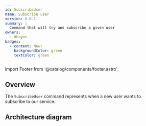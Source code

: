 ```yaml
---
id: SubscribeUser
name: Subscribe user
version: 0.0.1
summary: |
  Command that will try and subscribe a given user
owners:
  - dboyne
badges:
  - content: New!
    backgroundColor: green
    textColor: green
---
```


import Footer from '@catalog/components/footer.astro';

## Overview

The `SubscribeUser` command represents when a new user wants to subscribe to our service.

## Architecture diagram

<NodeGraph />

<Footer />
